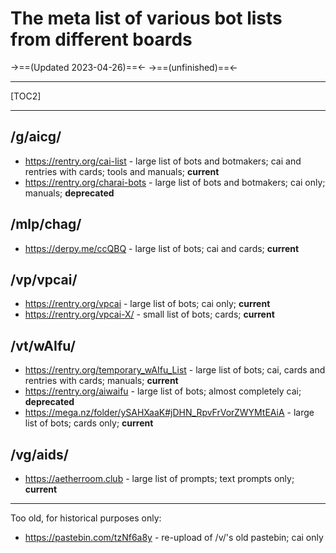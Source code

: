 # The meta list of various bot lists from different boards
->==(Updated 2023-04-26)==<-
->==(unfinished)==<-
***
[TOC2]
***
## /g/aicg/
- https://rentry.org/cai-list - large list of bots and botmakers; cai and rentries with cards; tools and manuals; **current**
- https://rentry.org/charai-bots - large list of bots and botmakers; cai only; manuals; **deprecated**
## /mlp/chag/
- https://derpy.me/ccQBQ - large list of bots; cai and cards; **current**
## /vp/vpcai/
- https://rentry.org/vpcai - large list of bots; cai only; **current**
- https://rentry.org/vpcai-X/ - small list of bots; cards; **current**
## /vt/wAIfu/
- https://rentry.org/temporary_wAIfu_List - large list of bots; cai, cards and rentries with cards; manuals; **current**
- https://rentry.org/aiwaifu - large list of bots; almost completely cai;  **deprecated**
- https://mega.nz/folder/ySAHXaaK#jDHN_RpvFrVorZWYMtEAiA - large list of bots; cards only; **current**
## /vg/aids/
- https://aetherroom.club - large list of prompts; text prompts only; **current**

***
Too old, for historical purposes only:
- https://pastebin.com/tzNf6a8y - re-upload of /v/'s old pastebin; cai only
